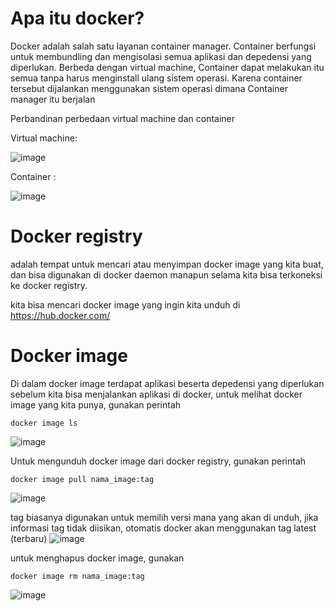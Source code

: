 # Apa itu docker?

Docker adalah salah satu layanan container manager. Container berfungsi untuk membundling dan mengisolasi semua aplikasi dan depedensi yang diperlukan. Berbeda dengan
virtual machine, Container dapat melakukan itu semua tanpa harus menginstall ulang sistem operasi. Karena container tersebut dijalankan menggunakan sistem operasi dimana
Container manager itu berjalan

Perbandinan perbedaan virtual machine dan container

Virtual machine:

![image](https://user-images.githubusercontent.com/36489276/205448974-01347fca-cd44-4cd5-ba09-05ca68ff544f.png)

Container :

![image](https://user-images.githubusercontent.com/36489276/205448980-8aef60b0-fb29-4d38-8d55-00689bb1622e.png)

# Docker registry

adalah tempat untuk mencari atau menyimpan docker image yang kita buat, dan bisa digunakan di docker daemon manapun selama kita bisa terkoneksi ke docker registry.

kita bisa mencari docker image yang ingin kita unduh di https://hub.docker.com/ 

# Docker image

Di dalam docker image terdapat aplikasi beserta depedensi yang diperlukan sebelum kita bisa menjalankan aplikasi di docker, untuk melihat docker image yang kita punya,
gunakan perintah
```
docker image ls
```
![image](https://user-images.githubusercontent.com/36489276/205455235-c39daac0-38ca-4b62-a34e-597394b6a37f.png)

Untuk mengunduh docker image dari docker registry, gunakan perintah
```
docker image pull nama_image:tag
```
![image](https://user-images.githubusercontent.com/36489276/205456225-a3c4e535-264e-4015-a6fa-3d94d0b86225.png)

tag biasanya digunakan untuk memilih versi mana yang akan di unduh, jika informasi tag tidak diisikan, otomatis docker akan menggunakan tag latest (terbaru)
![image](https://user-images.githubusercontent.com/36489276/205456265-ffcbe290-78b5-42f1-8e5c-11f09e36d9d9.png)

untuk menghapus docker image, gunakan
```
docker image rm nama_image:tag
```
![image](https://user-images.githubusercontent.com/36489276/205456432-a9dd6ad3-bb1b-4fd3-bae9-130086f5def4.png)

